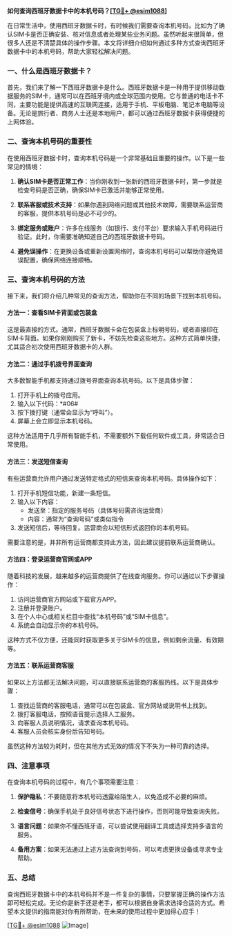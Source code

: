 **如何查询西班牙数据卡中的本机号码？[[TG💪+ @esim1088](https://t.me/s/esim1088)]**

在日常生活中，使用西班牙数据卡时，有时候我们需要查询本机号码，比如为了确认SIM卡是否正确安装、核对信息或者处理某些业务问题。虽然听起来很简单，但很多人还是不清楚具体的操作步骤。本文将详细介绍如何通过多种方式查询西班牙数据卡中的本机号码，帮助大家轻松解决问题。

### 一、什么是西班牙数据卡？

首先，我们来了解一下西班牙数据卡是什么。西班牙数据卡是一种用于提供移动数据服务的SIM卡，通常可以在西班牙境内或全球范围内使用。它与普通的电话卡不同，主要功能是提供高速的互联网连接，适用于手机、平板电脑、笔记本电脑等设备。无论是旅行者、商务人士还是本地用户，都可以通过西班牙数据卡获得便捷的上网体验。

### 二、查询本机号码的重要性

在使用西班牙数据卡时，查询本机号码是一个非常基础且重要的操作。以下是一些常见的情境：

1. **确认SIM卡是否正常工作**：当你刚收到一张新的西班牙数据卡时，第一步就是检查号码是否正确，确保SIM卡已激活并能够正常使用。
   
2. **联系客服或技术支持**：如果你遇到网络问题或其他技术故障，需要联系运营商的客服，提供本机号码是必不可少的。

3. **绑定服务或账户**：许多在线服务（如银行、支付平台）要求输入手机号码进行验证。此时，你需要准确知道自己的西班牙数据卡号码。

4. **避免误操作**：在更换设备或重新设置网络时，查询本机号码可以帮助你避免错误配置，确保网络连接顺畅。

### 三、查询本机号码的方法

接下来，我们将介绍几种常见的查询方法，帮助你在不同的场景下找到本机号码。

#### 方法一：查看SIM卡背面或包装盒

这是最直接的方式。通常，西班牙数据卡会在包装盒上标明号码，或者直接印在SIM卡背面。如果你刚刚购买了新卡，不妨先检查这些地方。这种方式简单快捷，尤其适合初次使用西班牙数据卡的人群。

#### 方法二：通过手机拨号界面查询

大多数智能手机都支持通过拨号界面查询本机号码。以下是具体步骤：

1. 打开手机上的拨号应用。
2. 输入以下代码：\*#06#
3. 按下拨打键（通常会显示为“呼叫”）。
4. 屏幕上会立即显示本机号码。

这种方法适用于几乎所有智能手机，不需要额外下载任何软件或工具，非常适合日常使用。

#### 方法三：发送短信查询

有些运营商允许用户通过发送特定格式的短信来查询本机号码。具体操作如下：

1. 打开手机短信功能，新建一条短信。
2. 输入以下内容：
   - 发送至：指定的服务号码（具体号码需咨询运营商）
   - 内容：通常为“查询号码”或类似指令
3. 发送短信后，等待回复。运营商会以短信形式返回你的本机号码。

需要注意的是，并非所有运营商都支持此方法，因此建议提前联系运营商确认。

#### 方法四：登录运营商官网或APP

随着科技的发展，越来越多的运营商提供了在线查询服务。你可以通过以下步骤操作：

1. 访问运营商官方网站或下载官方APP。
2. 注册并登录账户。
3. 在个人中心或相关栏目中查找“本机号码”或“SIM卡信息”。
4. 系统会自动显示你的本机号码。

这种方式不仅方便，还能同时获取更多关于SIM卡的信息，例如剩余流量、有效期等。

#### 方法五：联系运营商客服

如果以上方法都无法解决问题，可以直接联系运营商的客服热线。以下是具体步骤：

1. 查找运营商的客服电话，通常可以在包装盒、官方网站或说明书上找到。
2. 拨打客服电话，按照语音提示选择人工服务。
3. 向客服人员说明情况，请求查询本机号码。
4. 客服人员会核实身份后告知号码。

虽然这种方法较为耗时，但在其他方式无效的情况下不失为一种可靠的选择。

### 四、注意事项

在查询本机号码的过程中，有几个事项需要注意：

1. **保护隐私**：不要随意将本机号码透露给陌生人，以免造成不必要的麻烦。
   
2. **检查信号**：确保手机处于良好信号状态下进行操作，否则可能导致查询失败。

3. **语言问题**：如果你不懂西班牙语，可以尝试使用翻译工具或选择支持多语言的服务。

4. **备用方案**：如果无法通过上述方法查询到号码，可以考虑更换设备或寻求专业帮助。

### 五、总结

查询西班牙数据卡中的本机号码并不是一件复杂的事情，只要掌握正确的操作方法即可轻松完成。无论你是新手还是老手，都可以根据自身需求选择合适的方式。希望本文提供的指南能对你有所帮助，在未来的使用过程中更加得心应手！

[[TG💪+ @esim1088](https://t.me/s/esim1088) ![Image](https://i.postimg.cc/4NQfJmqS/Snipaste-2025-05-13-00-14-12.png)]